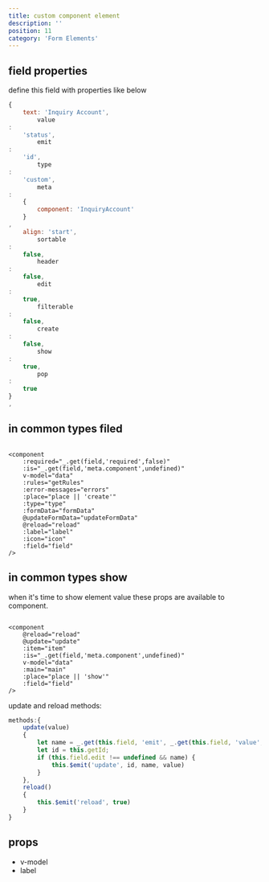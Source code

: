 ```yaml
---
title: custom component element 
description: ''
position: 11 
category: 'Form Elements'
---
```


## field properties

define this field with properties like below

```js
{
    text: 'Inquiry Account',
        value
:
    'status',
        emit
:
    'id',
        type
:
    'custom',
        meta
:
    {
        component: 'InquiryAccount'
    }
,
    align: 'start',
        sortable
:
    false,
        header
:
    false,
        edit
:
    true,
        filterable
:
    false,
        create
:
    false,
        show
:
    true,
        pop
:
    true
}
,
```

## in common types filed

```vue

<component
    :required="_.get(field,'required',false)"
    :is="_.get(field,'meta.component',undefined)"
    v-model="data"
    :rules="getRules"
    :error-messages="errors"
    :place="place || 'create'"
    :type="type"
    :formData="formData"
    @updateFormData="updateFormData"
    @reload="reload"
    :label="label"
    :icon="icon"
    :field="field"
/>
```



## in common types show

when it's time to show element value these props are available to component.

```vue

<component
    @reload="reload"
    @update="update"
    :item="item"
    :is="_.get(field,'meta.component',undefined)"
    v-model="data"
    :main="main"
    :place="place || 'show'"
    :field="field"
/>
```

update and reload methods:

```js
methods:{
    update(value)
    {
        let name = _.get(this.field, 'emit', _.get(this.field, 'value', undefined));
        let id = this.getId;
        if (this.field.edit !== undefined && name) {
            this.$emit('update', id, name, value)
        }
    },
    reload()
    {
        this.$emit('reload', true)
    }
}
```

## props

- v-model
- label